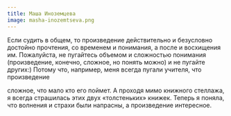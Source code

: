 ```yaml
---
title: Маша Иноземцева
image: masha-inozemtseva.png
---
```

Если судить в общем, то произведение действительно и безусловно достойно прочтения, со временем и понимания,
а после и восхищения им. Пожалуйста, не пугайтесь объемом и сложностью понимания (произведение, конечно, сложное,
но понять можно) и не пугайте других:) Потому что, например, меня всегда пугали учителя, что произведение

сложное, что мало кто его поймет. А проходя мимо книжного стеллажа, я всегда страшилась этих двух «толстеньких» книжек.
Теперь я поняла, что волнения и страхи были напрасны, а произведение интересное.
